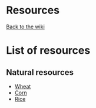 # Resources

[Back to the wiki](../wiki.md)

# List of resources

## Natural resources

* [Wheat](./wheat.md)
* [Corn](./corn.md)
* [Rice](./rice.md)